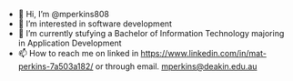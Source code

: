 - 👋 Hi, I’m @mperkins808
- 👀 I’m interested in software development
- 🌱 I’m currently stufying a Bachelor of Information Technology majoring in Application Development
- 📫 How to reach me on linked in https://www.linkedin.com/in/mat-perkins-7a503a182/ or through email. mperkins@deakin.edu.au

<!---
mperkins808/mperkins808 is a ✨ special ✨ repository because its `README.md` (this file) appears on your GitHub profile.
You can click the Preview link to take a look at your changes.
--->
